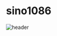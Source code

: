 # sino1086
![header](https://capsule-render.vercel.app/api?type=waving&desc="바르샤바조약기구"&fontColor=A297BD)
